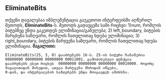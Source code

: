 ## EliminateBits
თქვენი დავალებაა იმპლემენტაცია გაუკეთოთ ინტერფეისში აღწერილ მეთოდს, **EliminateBits**-ს. მეთოდს გადაეცემა სამი რიცხვი: 1)num, რომლის ბიტებზეც უნდა გაკეთდეს ელიმინაცია/განულება; 2) left_boundary, ბიტების მარცხენა საზღვარი, რომლის ჩათვლითაც ხდება ელიმინაცია; 3) right_boundary, ბიტების მარჯვენა საზღვარი, რომლის ჩათვლითაც ხდება ელიმინაცია. **მაგალითი:** 
```
EliminateBits(25, 3, 0) დააბრუნებს 16-ს. 25-ის ბიტური ჩანაწერია 00000000 00000000 00000000 00011001. გამოძახებული ფუნქცია 
დააბრუნებს ესეთ რიცხვს  00000000 00000000 00000000 00010000. როგორც მაგალითიდან მიხვდით, ათვლა მარჯვენა მხრიდან იწყება, 
0-დან, და ინტერვალების საზღვრებს უნდა მოიცავდეს ამოხსნა.
``` 
